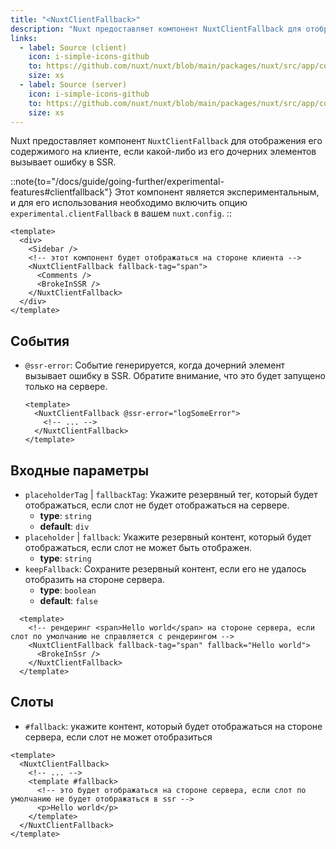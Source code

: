 ```yaml
---
title: "<NuxtClientFallback>"
description: "Nuxt предоставляет компонент NuxtClientFallback для отображения его содержимого на клиенте, если какой-либо из его дочерних элементов вызывает ошибку в SSR"
links:
  - label: Source (client)
    icon: i-simple-icons-github
    to: https://github.com/nuxt/nuxt/blob/main/packages/nuxt/src/app/components/client-fallback.client.ts
    size: xs
  - label: Source (server)
    icon: i-simple-icons-github
    to: https://github.com/nuxt/nuxt/blob/main/packages/nuxt/src/app/components/client-fallback.server.ts
    size: xs
---
```


Nuxt предоставляет компонент `NuxtClientFallback` для отображения его содержимого на клиенте, если какой-либо из его дочерних элементов вызывает ошибку в SSR.

::note{to="/docs/guide/going-further/experimental-features#clientfallback"}
Этот компонент является экспериментальным, и для его использования необходимо включить опцию `experimental.clientFallback` в вашем `nuxt.config`.
::

```vue [pages/example.vue]
<template>
  <div>
    <Sidebar />
    <!-- этот компонент будет отображаться на стороне клиента -->
    <NuxtClientFallback fallback-tag="span">
      <Comments />
      <BrokeInSSR />
    </NuxtClientFallback>
  </div>
</template>
```

## События

- `@ssr-error`: Событие генерируется, когда дочерний элемент вызывает ошибку в SSR. Обратите внимание, что это будет запущено только на сервере.

  ```vue
  <template>
    <NuxtClientFallback @ssr-error="logSomeError">
      <!-- ... -->
    </NuxtClientFallback>
  </template>
  ```

## Входные параметры

- `placeholderTag` | `fallbackTag`: Укажите резервный тег, который будет отображаться, если слот не будет отображаться на сервере.
  - **type**: `string`
  - **default**: `div`
- `placeholder` | `fallback`: Укажите резервный контент, который будет отображаться, если слот не может быть отображен.
  - **type**: `string`
- `keepFallback`: Сохраните резервный контент, если его не удалось отобразить на стороне сервера.
  - **type**: `boolean`
  - **default**: `false`

```vue
  <template>
    <!-- рендеринг <span>Hello world</span> на стороне сервера, если слот по умолчанию не справляется с рендерингом -->
    <NuxtClientFallback fallback-tag="span" fallback="Hello world">
      <BrokeInSsr />
    </NuxtClientFallback>
  </template>
```

## Слоты

- `#fallback`: укажите контент, который будет отображаться на стороне сервера, если слот не может отобразиться

```vue
<template>
  <NuxtClientFallback>
    <!-- ... -->
    <template #fallback>
      <!-- это будет отображаться на стороне сервера, если слот по умолчанию не будет отображаться в ssr -->
      <p>Hello world</p>
    </template>
  </NuxtClientFallback>
</template>
```
